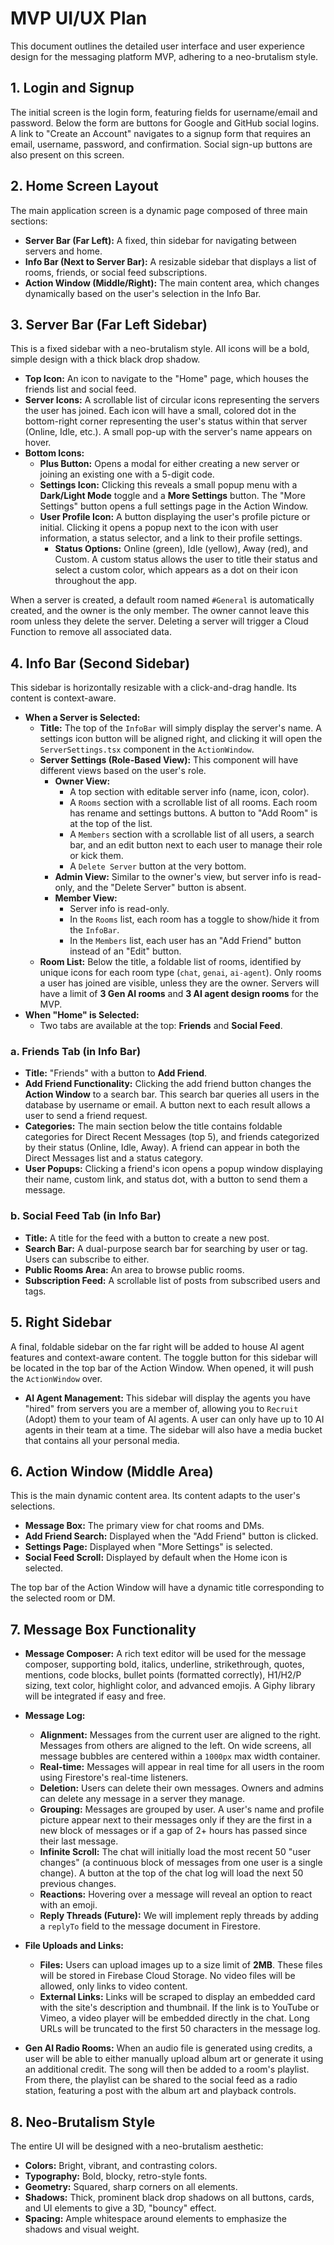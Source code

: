 # MVP UI/UX Plan

This document outlines the detailed user interface and user experience design for the messaging platform MVP, adhering to a neo-brutalism style.

## 1. Login and Signup

The initial screen is the login form, featuring fields for username/email and password. Below the form are buttons for Google and GitHub social logins. A link to "Create an Account" navigates to a signup form that requires an email, username, password, and confirmation. Social sign-up buttons are also present on this screen.

## 2. Home Screen Layout

The main application screen is a dynamic page composed of three main sections:
* **Server Bar (Far Left):** A fixed, thin sidebar for navigating between servers and home.
* **Info Bar (Next to Server Bar):** A resizable sidebar that displays a list of rooms, friends, or social feed subscriptions.
* **Action Window (Middle/Right):** The main content area, which changes dynamically based on the user's selection in the Info Bar.

## 3. Server Bar (Far Left Sidebar)

This is a fixed sidebar with a neo-brutalism style. All icons will be a bold, simple design with a thick black drop shadow.

* **Top Icon:** An icon to navigate to the "Home" page, which houses the friends list and social feed.
* **Server Icons:** A scrollable list of circular icons representing the servers the user has joined. Each icon will have a small, colored dot in the bottom-right corner representing the user's status within that server (Online, Idle, etc.). A small pop-up with the server's name appears on hover.
* **Bottom Icons:**
    * **Plus Button:** Opens a modal for either creating a new server or joining an existing one with a 5-digit code.
    * **Settings Icon:** Clicking this reveals a small popup menu with a **Dark/Light Mode** toggle and a **More Settings** button. The "More Settings" button opens a full settings page in the Action Window.
    * **User Profile Icon:** A button displaying the user's profile picture or initial. Clicking it opens a popup next to the icon with user information, a status selector, and a link to their profile settings.
        * **Status Options:** Online (green), Idle (yellow), Away (red), and Custom. A custom status allows the user to title their status and select a custom color, which appears as a dot on their icon throughout the app.

When a server is created, a default room named `#General` is automatically created, and the owner is the only member. The owner cannot leave this room unless they delete the server. Deleting a server will trigger a Cloud Function to remove all associated data.

## 4. Info Bar (Second Sidebar)

This sidebar is horizontally resizable with a click-and-drag handle. Its content is context-aware.

* **When a Server is Selected:**
    * **Title:** The top of the `InfoBar` will simply display the server's name. A settings icon button will be aligned right, and clicking it will open the `ServerSettings.tsx` component in the `ActionWindow`.
    * **Server Settings (Role-Based View):** This component will have different views based on the user's role.
        * **Owner View:**
            * A top section with editable server info (name, icon, color).
            * A `Rooms` section with a scrollable list of all rooms. Each room has rename and settings buttons. A button to "Add Room" is at the top of the list.
            * A `Members` section with a scrollable list of all users, a search bar, and an edit button next to each user to manage their role or kick them.
            * A `Delete Server` button at the very bottom.
        * **Admin View:** Similar to the owner's view, but server info is read-only, and the "Delete Server" button is absent.
        * **Member View:**
            * Server info is read-only.
            * In the `Rooms` list, each room has a toggle to show/hide it from the `InfoBar`.
            * In the `Members` list, each user has an "Add Friend" button instead of an "Edit" button.
    * **Room List:** Below the title, a foldable list of rooms, identified by unique icons for each room type (`chat`, `genai`, `ai-agent`). Only rooms a user has joined are visible, unless they are the owner. Servers will have a limit of **3 Gen AI rooms** and **3 AI agent design rooms** for the MVP.
* **When "Home" is Selected:**
    * Two tabs are available at the top: **Friends** and **Social Feed**.

### a. Friends Tab (in Info Bar)

* **Title:** "Friends" with a button to **Add Friend**.
* **Add Friend Functionality:** Clicking the add friend button changes the **Action Window** to a search bar. This search bar queries all users in the database by username or email. A button next to each result allows a user to send a friend request.
* **Categories:** The main section below the title contains foldable categories for Direct Recent Messages (top 5), and friends categorized by their status (Online, Idle, Away). A friend can appear in both the Direct Messages list and a status category.
* **User Popups:** Clicking a friend's icon opens a popup window displaying their name, custom link, and status dot, with a button to send them a message.

### b. Social Feed Tab (in Info Bar)

* **Title:** A title for the feed with a button to create a new post.
* **Search Bar:** A dual-purpose search bar for searching by user or tag. Users can subscribe to either.
* **Public Rooms Area:** An area to browse public rooms.
* **Subscription Feed:** A scrollable list of posts from subscribed users and tags.

## 5. Right Sidebar

A final, foldable sidebar on the far right will be added to house AI agent features and context-aware content. The toggle button for this sidebar will be located in the top bar of the Action Window. When opened, it will push the `ActionWindow` over.

* **AI Agent Management:** This sidebar will display the agents you have "hired" from servers you are a member of, allowing you to `Recruit` (Adopt) them to your team of AI agents. A user can only have up to 10 AI agents in their team at a time. The sidebar will also have a media bucket that contains all your personal media.

## 6. Action Window (Middle Area)

This is the main dynamic content area. Its content adapts to the user's selections.

* **Message Box:** The primary view for chat rooms and DMs.
* **Add Friend Search:** Displayed when the "Add Friend" button is clicked.
* **Settings Page:** Displayed when "More Settings" is selected.
* **Social Feed Scroll:** Displayed by default when the Home icon is selected.

The top bar of the Action Window will have a dynamic title corresponding to the selected room or DM.

## 7. Message Box Functionality

* **Message Composer:** A rich text editor will be used for the message composer, supporting bold, italics, underline, strikethrough, quotes, mentions, code blocks, bullet points (formatted correctly), H1/H2/P sizing, text color, highlight color, and advanced emojis. A Giphy library will be integrated if easy and free.
* **Message Log:**
    * **Alignment:** Messages from the current user are aligned to the right. Messages from others are aligned to the left. On wide screens, all message bubbles are centered within a `1000px` max width container.
    * **Real-time:** Messages will appear in real time for all users in the room using Firestore's real-time listeners.
    * **Deletion:** Users can delete their own messages. Owners and admins can delete any message in a server they manage.
    * **Grouping:** Messages are grouped by user. A user's name and profile picture appear next to their messages only if they are the first in a new block of messages or if a gap of 2+ hours has passed since their last message.
    * **Infinite Scroll:** The chat will initially load the most recent 50 "user changes" (a continuous block of messages from one user is a single change). A button at the top of the chat log will load the next 50 previous changes.
    * **Reactions:** Hovering over a message will reveal an option to react with an emoji.
    * **Reply Threads (Future):** We will implement reply threads by adding a `replyTo` field to the message document in Firestore.

* **File Uploads and Links:**
    * **Files:** Users can upload images up to a size limit of **2MB**. These files will be stored in Firebase Cloud Storage. No video files will be allowed, only links to video content.
    * **External Links:** Links will be scraped to display an embedded card with the site's description and thumbnail. If the link is to YouTube or Vimeo, a video player will be embedded directly in the chat. Long URLs will be truncated to the first 50 characters in the message log.

* **Gen AI Radio Rooms:** When an audio file is generated using credits, a user will be able to either manually upload album art or generate it using an additional credit. The song will then be added to a room's playlist. From there, the playlist can be shared to the social feed as a radio station, featuring a post with the album art and playback controls.

## 8. Neo-Brutalism Style

The entire UI will be designed with a neo-brutalism aesthetic:
* **Colors:** Bright, vibrant, and contrasting colors.
* **Typography:** Bold, blocky, retro-style fonts.
* **Geometry:** Squared, sharp corners on all elements.
* **Shadows:** Thick, prominent black drop shadows on all buttons, cards, and UI elements to give a 3D, "bouncy" effect.
* **Spacing:** Ample whitespace around elements to emphasize the shadows and visual weight.